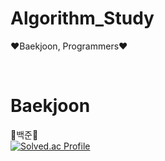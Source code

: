 # Algorithm_Study
❤Baekjoon, Programmers❤

<br/>

# Baekjoon

🌻백준🌻<br/>
[![Solved.ac Profile](http://mazassumnida.wtf/api/v2/generate_badge?boj=teetoos)](https://solved.ac/teetoos/)